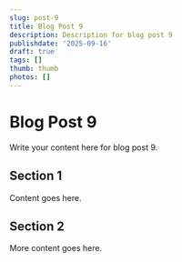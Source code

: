 ```yaml
---
slug: post-9
title: Blog Post 9
description: Description for blog post 9
publishdate: '2025-09-16'
draft: true
tags: []
thumb: thumb
photos: []
---
```

# Blog Post 9

Write your content here for blog post 9.

## Section 1

Content goes here.

## Section 2

More content goes here.
